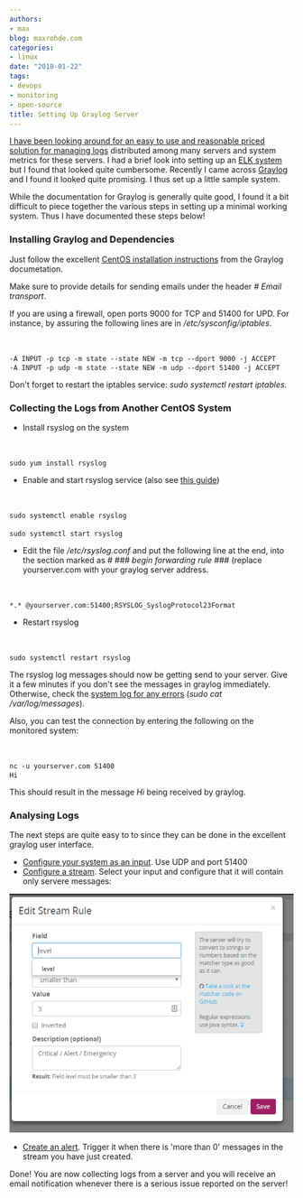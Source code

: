 ```yaml
---
authors:
- max
blog: maxrohde.com
categories:
- linux
date: "2018-01-22"
tags:
- devops
- monitoring
- open-source
title: Setting Up Graylog Server
---
```


[I have been looking around for an easy to use and reasonable priced solution for managing logs](https://maxrohde.com/2017/12/29/free-cloud-based-log-and-metrics-management-solutions/) distributed among many servers and system metrics for these servers. I had a brief look into setting up an [ELK system](https://www.elastic.co/webinars/introduction-elk-stack) but I found that looked quite cumbersome. Recently I came across [Graylog](https://www.graylog.org/) and I found it looked quite promising. I thus set up a little sample system.

While the documentation for Graylog is generally quite good, I found it a bit difficult to piece together the various steps in setting up a minimal working system. Thus I have documented these steps below!

### Installing Graylog and Dependencies

Just follow the excellent [CentOS installation instructions](http://docs.graylog.org/en/2.4/pages/installation/os/centos.html) from the Graylog documetation.

Make sure to provide details for sending emails under the header _\# Email transport_.

If you are using a firewall, open ports 9000 for TCP and 51400 for UPD. For instance, by assuring the following lines are in _/etc/sysconfig/iptables_.

```


-A INPUT -p tcp -m state --state NEW -m tcp --dport 9000 -j ACCEPT
-A INPUT -p udp -m state --state NEW -m udp --dport 51400 -j ACCEPT

```

Don't forget to restart the iptables service: _sudo systemctl restart iptables_.

### Collecting the Logs from Another CentOS System

- Install rsyslog on the system

```


sudo yum install rsyslog

```

- Enable and start rsyslog service (also see [this guide](https://marketplace.graylog.org/addons/a47beb3b-0bd9-4792-a56a-33b27b567856))

```


sudo systemctl enable rsyslog

sudo systemctl start rsyslog

```

- Edit the file */etc/rsyslog.conf* and put the following line at the end, into the section marked as *\# ### begin forwarding rule ###* (replace yourserver.com with your graylog server address.

```


*.* @yourserver.com:51400;RSYSLOG_SyslogProtocol23Format

```

- Restart rsyslog

```


sudo systemctl restart rsyslog

```

The rsyslog log messages should now be getting send to your server. Give it a few minutes if you don't see the messages in graylog immediately. Otherwise, check the [system log for any errors](https://www.loggly.com/docs/troubleshooting-rsyslog/) (_sudo cat /var/log/messages_).

Also, you can test the connection by entering the following on the monitored system:

```


nc -u yourserver.com 51400
Hi

```

This should result in the message _Hi_ being received by graylog.

### Analysing Logs

The next steps are quite easy to to since they can be done in the excellent graylog user interface.

- [Configure your system as an input](http://docs.graylog.org/en/2.0/pages/getting_started/config_input.html). Use UDP and port 51400
- [Configure a stream](http://docs.graylog.org/en/2.4/pages/streams.html). Select your input and configure that it will contain only servere messages:

![critical errors](images/critical-errors.png)

- [Create an alert](http://docs.graylog.org/en/2.4/pages/streams/alerts.html). Trigger it when there is 'more than 0' messages in the stream you have just created.

Done! You are now collecting logs from a server and you will receive an email notification whenever there is a serious issue reported on the server!